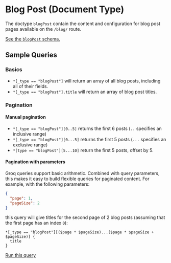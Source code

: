 # Blog Post (Document Type)

The doctype `blogPost` contain the content and configuration for blog post pages available on the `/blog/` route.

[See the `blogPost` schema.](/schemas/documents/blogPost.ts)

## Sample Queries

### Basics

- `*[_type == "blogPost"]` will return an array of all blog posts, including all of their fields.
- `*[_type == "blogPost"].title` will return an array of blog post titles.

### Pagination

#### Manual pagination

- `*[_type == "blogPost"][0..5]` returns the first 6 posts (`..` specifies an inclusive range)
- `*[_type == "blogPost"][0...5]` returns the first 5 posts (`...` specifies an exclusive range)
- `*[type == "blogPost"][5...10]` return the first 5 posts, offset by 5.

#### Pagination with parameters

Groq queries support basic arithmetic. Combined with query parameters, this makes it easy to build flexible queries for paginated content. For example, with the following parameters:

```json
{
  "page": 1,
  "pageSize": 2
}
```

this query will give titles for the second page of 2 blog posts (assuming that the first page has an index `0`):

```
*[_type == "blogPost"][($page * $pageSize)...($page * $pageSize + $pageSize)] {
  title
}
```

[Run this query](https://b7pblshe.api.sanity.io/v2024-04-16/data/query/marketing-prod?query=*%5B_type+%3D%3D+%22blogPost%22%5D%5B%28%24page+*+%24pageSize%29...%28%24page+*+%24pageSize+%2B+%24pageSize%29%5D+%7B%0A++title%0A%7D&%24page=1&%24pageSize=2)
